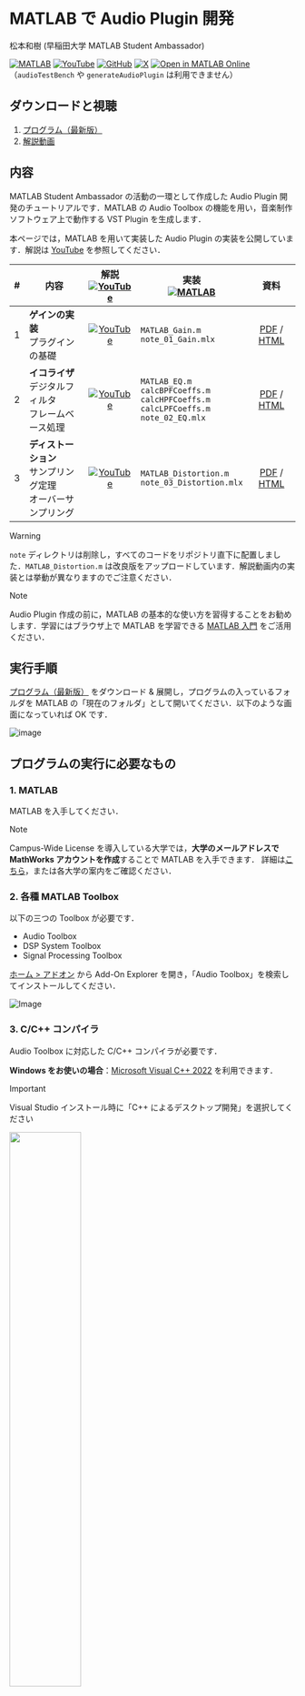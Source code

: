 
# MATLAB で Audio Plugin 開発

松本和樹 (早稲田大学 MATLAB Student Ambassador)　

[![MATLAB](https://img.shields.io/badge/MATLAB-0076A8?style=flat&logo=MATLAB&logoColor=white)](https://x.com/km_MATLAB_Amb)
[![YouTube](https://img.shields.io/badge/YouTube-FF0000?style=flat&logo=YouTube&logoColor=white)](https://www.youtube.com/@km_MATLAB_Amb)
[![GitHub](https://img.shields.io/badge/GitHub-%23121011.svg?style=flat&logo=github&logoColor=white)](https://github.com/kzkmtmt)
[![X](https://img.shields.io/badge/X-000000?style=flat&logo=X&logoColor=white)](https://x.com/km_MATLAB_Amb)
[![Open in MATLAB Online](https://www.mathworks.com/images/responsive/global/open-in-matlab-online.svg)](https://matlab.mathworks.com/open/github/v1?repo=kzkmtmt/audioPlugins)（`audioTestBench` や `generateAudioPlugin` は利用できません）

## ダウンロードと視聴

1. [プログラム（最新版）](https://github.com/kzkmtmt/audioPlugins/archive/refs/heads/main.zip) 
1. [解説動画](https://www.youtube.com/watch?v=6pWxrbXzk8g&list=PLiM3LSbTyvwuP9VU9jQL1NJttGce5oZxS)

## 内容

MATLAB Student Ambassador の活動の一環として作成した Audio Plugin 開発のチュートリアルです．MATLAB の Audio Toolbox の機能を用い，音楽制作ソフトウェア上で動作する VST Plugin を生成します．

本ページでは，MATLAB を用いて実装した Audio Plugin の実装を公開しています．解説は [YouTube](https://www.youtube.com/watch?v=6pWxrbXzk8g&list=PLiM3LSbTyvwuP9VU9jQL1NJttGce5oZxS) を参照してください．

| #    | 内容                                                         | 解説 <br> [![YouTube](https://img.shields.io/badge/YouTube-FF0000?style=flat&logo=YouTube&logoColor=white)](https://www.youtube.com/watch?v=6pWxrbXzk8g&list=PLiM3LSbTyvwuP9VU9jQL1NJttGce5oZxS) | 実装 <br> [![MATLAB](https://img.shields.io/badge/MATLAB-0076A8?style=flat&logo=MATLAB&logoColor=white)](https://github.com/kzkmtmt/audioPlugins/archive/refs/heads/main.zip) |                             資料                             |
| ---- | ------------------------------------------------------------ | :----------------------------------------------------------: | ------------------------------------------------------------ | :----------------------------------------------------------: |
| 1    | **ゲインの実装** <br> プラグインの基礎                           | [![YouTube](https://img.youtube.com/vi/6pWxrbXzk8g/mqdefault.jpg)](https://www.youtube.com/watch?v=6pWxrbXzk8g&list=PLiM3LSbTyvwuP9VU9jQL1NJttGce5oZxS&index=1) | `MATLAB_Gain.m` <br> `note_01_Gain.mlx`                      | [PDF](https://kzkmtmt.github.io/audioPlugins/pdf/AudioPlugin_01_Gain.pdf) / [HTML](https://kzkmtmt.github.io/audioPlugins/AudioPlugin_01_Gain.html) |
| 2    | **イコライザ** <br> デジタルフィルタ <br> フレームベース処理     | [![YouTube](https://img.youtube.com/vi/D5gkb9DIL-c/mqdefault.jpg)](https://www.youtube.com/watch?v=D5gkb9DIL-c&list=PLiM3LSbTyvwuP9VU9jQL1NJttGce5oZxS&index=2) | `MATLAB_EQ.m`<br>`calcBPFCoeffs.m`<br>`calcHPFCoeffs.m`<br>`calcLPFCoeffs.m` <br> `note_02_EQ.mlx` | [PDF](https://kzkmtmt.github.io/audioPlugins/pdf/AudioPlugin_02_EQ.pdf) / [HTML](https://kzkmtmt.github.io/audioPlugins/AudioPlugin_02_EQ.html) |
| 3    | **ディストーション** <br> サンプリング定理 <br> オーバーサンプリング | [![YouTube](https://img.youtube.com/vi/x5_T0xXXLu8/mqdefault.jpg)](https://www.youtube.com/watch?v=x5_T0xXXLu8&list=PLiM3LSbTyvwuP9VU9jQL1NJttGce5oZxS&index=3) | `MATLAB_Distortion.m`<br> `note_03_Distortion.mlx`           | [PDF](https://kzkmtmt.github.io/audioPlugins/pdf/AudioPlugin_03_Distortion.pdf) / [HTML](https://kzkmtmt.github.io/audioPlugins/AudioPlugin_03_Distortion.html) |


> [!WARNING]
> `note` ディレクトリは削除し，すべてのコードをリポジトリ直下に配置しました．`MATLAB_Distortion.m` は改良版をアップロードしています．解説動画内の実装とは挙動が異なりますのでご注意ください．

> [!NOTE]
> Audio Plugin 作成の前に，MATLAB の基本的な使い方を習得することをお勧めします．学習にはブラウザ上で MATLAB を学習できる [MATLAB 入門](https://matlabacademy.mathworks.com/jp/details/matlab-onramp/gettingstarted) をご活用ください．


## 実行手順
[プログラム（最新版）](https://github.com/kzkmtmt/audioPlugins/archive/refs/heads/main.zip) をダウンロード & 展開し，プログラムの入っているフォルダを MATLAB の「現在のフォルダ」として開いてください．以下のような画面になっていれば OK です．

  ![image](https://github.com/user-attachments/assets/d34658c9-c091-4f0a-9bde-e306cd454a1e)


## プログラムの実行に必要なもの
  
### 1. MATLAB

MATLAB を入手してください．

> [!NOTE]
> Campus-Wide License を導入している大学では，**大学のメールアドレスで MathWorks アカウントを作成**することで MATLAB を入手できます．
> 詳細は[こちら](https://jp.mathworks.com/academia/tah-support-program/eligibility.html)，または各大学の案内をご確認ください．

### 2. 各種 MATLAB Toolbox

以下の三つの Toolbox が必要です．
* Audio Toolbox
* DSP System Toolbox
* Signal Processing Toolbox

[ホーム > アドオン](https://jp.mathworks.com/products/matlab/add-on-explorer.html) から Add-On Explorer を開き，「Audio Toolbox」を検索してインストールしてください．

![Image](https://github.com/user-attachments/assets/686a9229-e8db-4a6c-bbca-a74d83eac8e1)

### 3. C/C++ コンパイラ

Audio Toolbox に対応した C/C++ コンパイラが必要です．
  
**Windows をお使いの場合**：[Microsoft Visual C++ 2022](https://visualstudio.microsoft.com/ja/vs/community/) を利用できます．

> [!IMPORTANT]
> Visual Studio インストール時に「C++ によるデスクトップ開発」を選択してください
> 
> <img src="https://github.com/user-attachments/assets/cb153f80-0a41-448b-9a19-6396ef86b96f" width="50%">
  
**Windows 以外をお使いの場合（動作未確認）**：対応するコンパイラの一覧表（[Mac](https://jp.mathworks.com/support/requirements/supported-compilers-mac.html) | [Linux](https://jp.mathworks.com/support/requirements/supported-compilers-linux.html)）の中から，Audio Toolbox にチェックマークの入っているものを選択してください．

## 実行用コマンド

テストベンチ起動コマンド
```
audioTestBench MATLAB_Gain MATLAB_EQ MATLAB_Distortion
```

プラグインの生成コマンド
```
generateAudioPlugin -outdir dll\ MATLAB_Gain.m
generateAudioPlugin -outdir dll\ MATLAB_EQ.m
generateAudioPlugin -outdir dll\ MATLAB_Distortion.m
```

## 免責事項
本リポジトリで提供するプログラム，スクリプト，およびドキュメント類は，参考目的で公開するものです．内容や動作については可能な限り検証していますが，その正確性，完全性，安全性，動作，特定用途への適合性を保証するものではありません．

本リポジトリのプログラムやコードを使用したことによってユーザーまたは第三者に生じたいかなる損害，トラブル，データ損失，または不利益についても，作者は一切の責任を負いません．

利用する場合は，ユーザー自身の責任において動作環境や依存関係，ライセンス条件を十分確認したうえでご利用ください．
本リポジトリの内容は予告なく変更，削除されることがありますので，あらかじめご了承ください．

